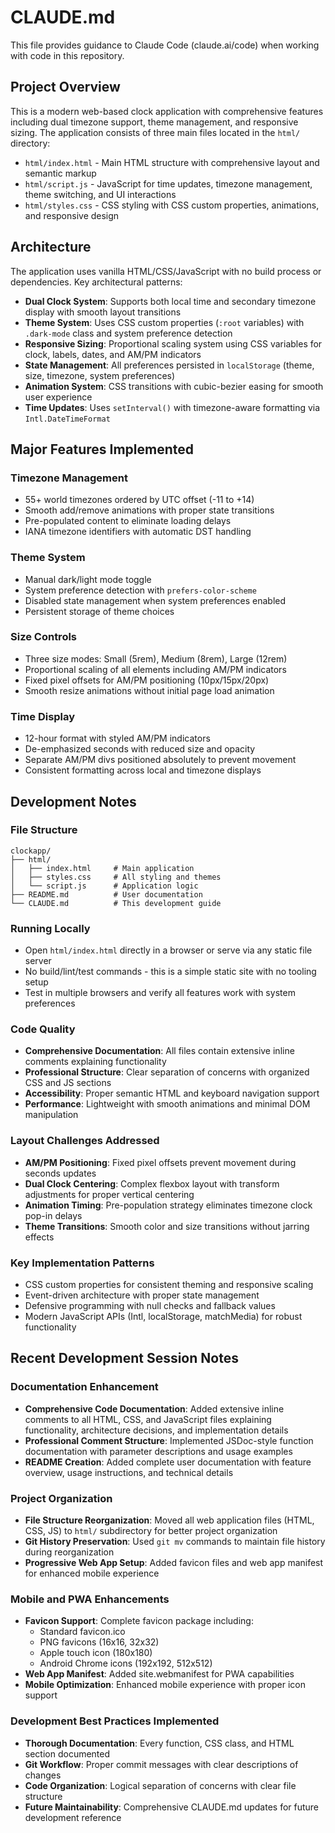 # CLAUDE.md

This file provides guidance to Claude Code (claude.ai/code) when working with code in this repository.

## Project Overview

This is a modern web-based clock application with comprehensive features including dual timezone support, theme management, and responsive sizing. The application consists of three main files located in the `html/` directory:

- `html/index.html` - Main HTML structure with comprehensive layout and semantic markup
- `html/script.js` - JavaScript for time updates, timezone management, theme switching, and UI interactions
- `html/styles.css` - CSS styling with CSS custom properties, animations, and responsive design

## Architecture

The application uses vanilla HTML/CSS/JavaScript with no build process or dependencies. Key architectural patterns:

- **Dual Clock System**: Supports both local time and secondary timezone display with smooth layout transitions
- **Theme System**: Uses CSS custom properties (`:root` variables) with `.dark-mode` class and system preference detection
- **Responsive Sizing**: Proportional scaling system using CSS variables for clock, labels, dates, and AM/PM indicators
- **State Management**: All preferences persisted in `localStorage` (theme, size, timezone, system preferences)
- **Animation System**: CSS transitions with cubic-bezier easing for smooth user experience
- **Time Updates**: Uses `setInterval()` with timezone-aware formatting via `Intl.DateTimeFormat`

## Major Features Implemented

### Timezone Management
- 55+ world timezones ordered by UTC offset (-11 to +14)
- Smooth add/remove animations with proper state transitions
- Pre-populated content to eliminate loading delays
- IANA timezone identifiers with automatic DST handling

### Theme System
- Manual dark/light mode toggle
- System preference detection with `prefers-color-scheme`
- Disabled state management when system preferences enabled
- Persistent storage of theme choices

### Size Controls
- Three size modes: Small (5rem), Medium (8rem), Large (12rem)
- Proportional scaling of all elements including AM/PM indicators
- Fixed pixel offsets for AM/PM positioning (10px/15px/20px)
- Smooth resize animations without initial page load animation

### Time Display
- 12-hour format with styled AM/PM indicators
- De-emphasized seconds with reduced size and opacity
- Separate AM/PM divs positioned absolutely to prevent movement
- Consistent formatting across local and timezone displays

## Development Notes

### File Structure
```
clockapp/
├── html/
│   ├── index.html     # Main application
│   ├── styles.css     # All styling and themes  
│   └── script.js      # Application logic
├── README.md          # User documentation
└── CLAUDE.md          # This development guide
```

### Running Locally
- Open `html/index.html` directly in a browser or serve via any static file server
- No build/lint/test commands - this is a simple static site with no tooling setup
- Test in multiple browsers and verify all features work with system preferences

### Code Quality
- **Comprehensive Documentation**: All files contain extensive inline comments explaining functionality
- **Professional Structure**: Clear separation of concerns with organized CSS and JS sections
- **Accessibility**: Proper semantic HTML and keyboard navigation support
- **Performance**: Lightweight with smooth animations and minimal DOM manipulation

### Layout Challenges Addressed
- **AM/PM Positioning**: Fixed pixel offsets prevent movement during seconds updates
- **Dual Clock Centering**: Complex flexbox layout with transform adjustments for proper vertical centering
- **Animation Timing**: Pre-population strategy eliminates timezone clock pop-in delays
- **Theme Transitions**: Smooth color and size transitions without jarring effects

### Key Implementation Patterns
- CSS custom properties for consistent theming and responsive scaling
- Event-driven architecture with proper state management
- Defensive programming with null checks and fallback values
- Modern JavaScript APIs (Intl, localStorage, matchMedia) for robust functionality

## Recent Development Session Notes

### Documentation Enhancement
- **Comprehensive Code Documentation**: Added extensive inline comments to all HTML, CSS, and JavaScript files explaining functionality, architecture decisions, and implementation details
- **Professional Comment Structure**: Implemented JSDoc-style function documentation with parameter descriptions and usage examples
- **README Creation**: Added complete user documentation with feature overview, usage instructions, and technical details

### Project Organization
- **File Structure Reorganization**: Moved all web application files (HTML, CSS, JS) to `html/` subdirectory for better project organization
- **Git History Preservation**: Used `git mv` commands to maintain file history during reorganization
- **Progressive Web App Setup**: Added favicon files and web app manifest for enhanced mobile experience

### Mobile and PWA Enhancements
- **Favicon Support**: Complete favicon package including:
  - Standard favicon.ico
  - PNG favicons (16x16, 32x32)
  - Apple touch icon (180x180)
  - Android Chrome icons (192x192, 512x512)
- **Web App Manifest**: Added site.webmanifest for PWA capabilities
- **Mobile Optimization**: Enhanced mobile experience with proper icon support

### Development Best Practices Implemented
- **Thorough Documentation**: Every function, CSS class, and HTML section documented
- **Git Workflow**: Proper commit messages with clear descriptions of changes
- **Code Organization**: Logical separation of concerns with clear file structure
- **Future Maintainability**: Comprehensive CLAUDE.md updates for future development reference